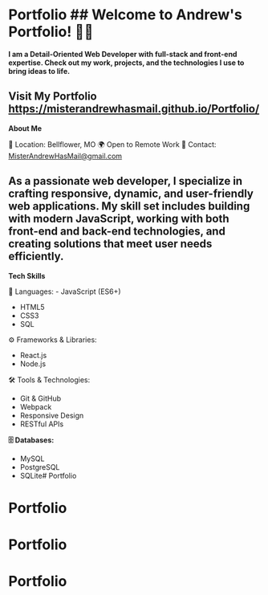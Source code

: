 # Portfolio ## Welcome to Andrew's Portfolio! 👨‍💻 

**I am a Detail-Oriented Web Developer with full-stack and front-end expertise. Check out my work, projects, and the technologies I use to bring ideas to life.**

## Visit My Portfolio https://misterandrewhasmail.github.io/Portfolio/ 

**About Me** 

🚀 Location: Bellflower, MO 
🌍 Open to Remote Work 
📧 Contact: MisterAndrewHasMail@gmail.com 

## As a passionate web developer, I specialize in crafting responsive, dynamic, and user-friendly web applications. My skill set includes building with modern JavaScript, working with both front-end and back-end technologies, and creating solutions that meet user needs efficiently.

**Tech Skills** 

🔧 Languages: - JavaScript (ES6+) 
- HTML5 
- CSS3 
- SQL 

⚙️ Frameworks & Libraries: 
- React.js 
- Node.js 

🛠 Tools & Technologies: 
- Git & GitHub 
- Webpack 
- Responsive Design 
- RESTful APIs 

**🗄 Databases:** 
- MySQL 
- PostgreSQL 
- SQLite# Portfolio
# Portfolio
# Portfolio
# Portfolio
